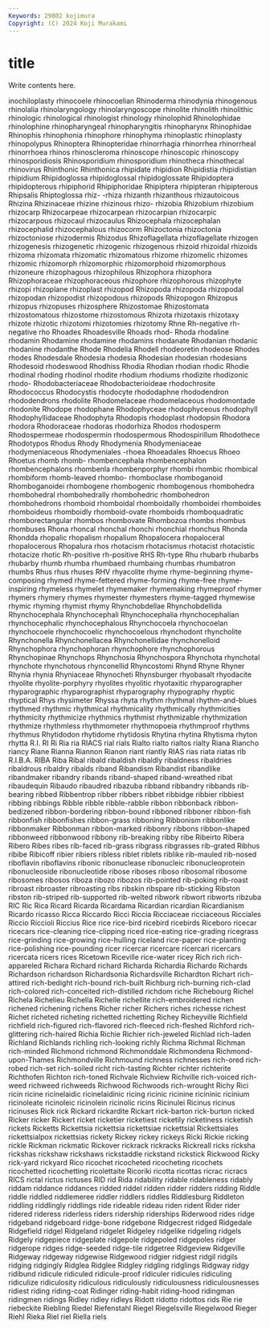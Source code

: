 ```yaml
---
Keywords: 29802 kojimura
Copyright: (C) 2024 Koji Murakami
---
```


# title

Write contents here.



inochiloplasty rhinocoele rhinocoelian
Rhinoderma rhinodynia rhinogenous rhinolalia rhinolaryngology rhinolaryngoscope rhinolite rhinolith rhinolithic rhinologic
rhinological rhinologist rhinology rhinolophid Rhinolophidae rhinolophine rhinopharyngeal rhinopharyngitis rhinopharynx Rhinophidae
Rhinophis rhinophonia rhinophore rhinophyma rhinoplastic rhinoplasty rhinopolypus Rhinoptera Rhinopteridae rhinorrhagia
rhinorrhea rhinorrheal rhinorrhoea rhinos rhinoscleroma rhinoscope rhinoscopic rhinoscopy rhinosporidiosis Rhinosporidium
rhinosporidium rhinotheca rhinothecal rhinovirus Rhinthonic Rhinthonica rhipidate rhipidion Rhipidistia rhipidistian
rhipidium Rhipidoglossa rhipidoglossal rhipidoglossate Rhipidoptera rhipidopterous rhipiphorid Rhipiphoridae Rhipiptera rhipipteran
rhipipterous Rhipsalis Rhiptoglossa rhiz- -rhiza rhizanth rhizanthous rhizautoicous Rhizina Rhizinaceae
rhizine rhizinous rhizo- rhizobia Rhizobium rhizobium rhizocarp Rhizocarpeae rhizocarpean rhizocarpian
rhizocarpic rhizocarpous rhizocaul rhizocaulus Rhizocephala rhizocephalan rhizocephalid rhizocephalous rhizocorm Rhizoctonia
rhizoctonia rhizoctoniose rhizodermis Rhizodus Rhizoflagellata rhizoflagellate rhizogen rhizogenesis rhizogenetic rhizogenic
rhizogenous rhizoid rhizoidal rhizoids rhizoma rhizomata rhizomatic rhizomatous rhizome rhizomelic
rhizomes rhizomic rhizomorph rhizomorphic rhizomorphoid rhizomorphous rhizoneure rhizophagous rhizophilous Rhizophora
rhizophora Rhizophoraceae rhizophoraceous rhizophore rhizophorous rhizophyte rhizopi rhizoplane rhizoplast rhizopod
Rhizopoda rhizopoda rhizopodal rhizopodan rhizopodist rhizopodous rhizopods Rhizopogon Rhizopus rhizopus
rhizopuses rhizosphere Rhizostomae Rhizostomata rhizostomatous rhizostome rhizostomous Rhizota rhizotaxis rhizotaxy
rhizote rhizotic rhizotomi rhizotomies rhizotomy Rhne Rh-negative rh-negative rho Rhoades
Rhoadesville Rhoads rhod- Rhoda rhodaline rhodamin Rhodamine rhodamine rhodamins rhodanate
Rhodanian rhodanic rhodanine rhodanthe Rhode Rhodelia Rhodell rhodeoretin rhodeose Rhodes
rhodes Rhodesdale Rhodesia rhodesia Rhodesian rhodesian rhodesians Rhodesoid rhodeswood Rhodhiss
Rhodia Rhodian rhodian rhodic Rhodie rhodinal rhoding rhodinol rhodite rhodium
rhodiums rhodizite rhodizonic rhodo- Rhodobacteriaceae Rhodobacterioideae rhodochrosite Rhodococcus Rhodocystis rhodocyte
rhododaphne rhododendron rhododendrons rhodolite Rhodomelaceae rhodomelaceous rhodomontade rhodonite Rhodope rhodophane
Rhodophyceae rhodophyceous rhodophyll Rhodophyllidaceae Rhodophyta Rhodopis rhodoplast rhodopsin Rhodora rhodora
Rhodoraceae rhodoras rhodorhiza Rhodos rhodosperm Rhodospermeae rhodospermin rhodospermous Rhodospirillum Rhodothece
Rhodotypos Rhodus Rhody Rhodymenia Rhodymeniaceae rhodymeniaceous Rhodymeniales -rhoea Rhoeadales Rhoecus
Rhoeo Rhoetus rhomb rhomb- rhombencephala rhombencephalon rhombencephalons rhombenla rhombenporphyr rhombi
rhombic rhombical rhombiform rhomb-leaved rhombo- rhomboclase rhomboganoid Rhomboganoidei rhombogene rhombogenic
rhombogenous rhombohedra rhombohedral rhombohedrally rhombohedric rhombohedron rhombohedrons rhomboid rhomboidal rhomboidally
rhomboidei rhomboides rhomboideus rhomboidly rhomboid-ovate rhomboids rhomboquadratic rhomborectangular rhombos rhombovate
Rhombozoa rhombs rhombus rhombuses Rhona rhoncal rhonchal rhonchi rhonchial rhonchus
Rhonda Rhondda rhopalic rhopalism rhopalium Rhopalocera rhopaloceral rhopalocerous Rhopalura rhos
rhotacism rhotacismus rhotacist rhotacistic rhotacize rhotic Rh-positive rh-positive RHS Rh-type
Rhu rhubarb rhubarbs rhubarby rhumb rhumba rhumbaed rhumbaing rhumbas rhumbatron
rhumbs Rhus rhus rhuses RHV rhyacolite rhyme rhyme-beginning rhyme-composing rhymed
rhyme-fettered rhyme-forming rhyme-free rhyme-inspiring rhymeless rhymelet rhymemaker rhymemaking rhymeproof rhymer
rhymers rhymery rhymes rhymester rhymesters rhyme-tagged rhymewise rhymic rhyming rhymist
rhymy Rhynchobdellae Rhynchobdellida Rhynchocephala Rhynchocephali Rhynchocephalia rhynchocephalian rhynchocephalic rhynchocephalous Rhynchocoela
rhynchocoelan rhynchocoele rhynchocoelic rhynchocoelous rhynchodont rhyncholite Rhynchonella Rhynchonellacea Rhynchonellidae rhynchonelloid
Rhynchophora rhynchophoran rhynchophore rhynchophorous Rhynchopinae Rhynchops Rhynchosia Rhynchospora Rhynchota rhynchotal
rhynchote rhynchotous rhynconellid Rhyncostomi Rhynd Rhyne Rhyner Rhynia rhynia Rhyniaceae
Rhynocheti Rhynsburger rhyobasalt rhyodacite rhyolite rhyolite-porphyry rhyolites rhyolitic rhyotaxitic rhyparographer
rhyparographic rhyparographist rhyparography rhypography rhyptic rhyptical Rhys rhysimeter Rhyssa rhyta
rhythm rhythmal rhythm-and-blues rhythmed rhythmic rhythmical rhythmicality rhythmically rhythmicities rhythmicity
rhythmicize rhythmics rhythmist rhythmizable rhythmization rhythmize rhythmless rhythmometer rhythmopoeia rhythmproof
rhythms rhythmus Rhytidodon rhytidome rhytidosis Rhytina rhytina Rhytisma rhyton rhytta
R.I. RI Ri Ria ria RIACS rial rials Rialto rialto
rialtos rialty Riana Riancho riancy Riane Rianna Riannon Rianon riant
riantly RIAS rias riata riatas rib R.I.B.A. RIBA Riba Ribal
ribald ribaldish ribaldly ribaldness ribaldries ribaldrous ribaldry ribalds riband Ribandism
Ribandist ribandlike ribandmaker ribandry ribands riband-shaped riband-wreathed ribat ribaudequin Ribaudo
ribaudred ribazuba ribband ribbandry ribbands rib-bearing ribbed Ribbentrop ribber ribbers
ribbet ribbidge ribbier ribbiest ribbing ribbings Ribble ribble ribble-rabble ribbon
ribbonback ribbon-bedizened ribbon-bordering ribbon-bound ribboned ribboner ribbon-fish ribbonfish ribbonfishes ribbon-grass
ribboning Ribbonism ribbonlike ribbonmaker Ribbonman ribbon-marked ribbonry ribbons ribbon-shaped ribbonweed
ribbonwood ribbony rib-breaking ribby ribe Ribeirto Ribera Ribero Ribes ribes
rib-faced rib-grass ribgrass ribgrasses rib-grated Ribhus ribibe Ribicoff ribier ribiers
ribless riblet riblets riblike rib-mauled rib-nosed riboflavin riboflavins ribonic ribonuclease
ribonucleic ribonucleoprotein ribonucleoside ribonucleotide ribose riboses riboso ribosomal ribosome ribosomes
ribosos riboza ribozo ribozos rib-pointed rib-poking rib-roast ribroast ribroaster ribroasting
ribs ribskin ribspare rib-sticking Ribston ribston rib-striped rib-supported rib-welted ribwork
ribwort ribworts ribzuba RIC Ric Rica Ricard Ricarda Ricardama Ricardian
ricardian Ricardianism Ricardo ricasso Ricca Riccardo Ricci Riccia Ricciaceae ricciaceous
Ricciales Riccio Riccioli Riccius Rice rice rice-bird ricebird ricebirds Riceboro
ricecar ricecars rice-cleaning rice-clipping riced rice-eating rice-grading ricegrass rice-grinding rice-growing
rice-hulling riceland rice-paper rice-planting rice-polishing rice-pounding ricer ricercar ricercare ricercari
ricercars ricercata ricers rices Ricetown Riceville rice-water ricey Rich rich
rich-appareled Richara Richard richard Richarda Richardia Richardo Richards Richardson richardson
Richardsonia Richardsville Richardton Richart rich-attired rich-bedight rich-bound rich-built Richburg rich-burning
rich-clad rich-colored rich-conceited rich-distilled richdom riche Richebourg Richel Richela Richelieu
Richella Richelle richellite rich-embroidered richen richened richening richens Richer richer
Richers riches richesse richest Richet richeted richeting richetted richetting Richey
Richeyville Richfield richfield rich-figured rich-flavored rich-fleeced rich-fleshed Richford rich-glittering rich-haired
Richia Richie Richier rich-jeweled Richlad rich-laden Richland Richlands richling rich-looking
richly Richma Richmal Richman rich-minded Richmond richmond Richmonddale Richmondena Richmond-upon-Thames
Richmondville Richmound richness richnesses rich-ored rich-robed rich-set rich-soiled richt rich-tasting
Richter richter richterite Richthofen Richton rich-toned Richvale Richview Richville rich-voiced
rich-weed richweed richweeds Richwood Richwoods rich-wrought Richy Rici ricin ricine
ricinelaidic ricinelaidinic ricing ricinic ricinine ricininic ricinium ricinoleate ricinoleic ricinolein
ricinolic ricins Ricinulei Ricinus ricinus ricinuses Rick rick Rickard rickardite
Rickart rick-barton rick-burton ricked Ricker ricker Rickert ricket ricketier ricketiest
ricketily ricketiness ricketish rickets Ricketts Rickettsia rickettsia rickettsiae rickettsial Rickettsiales
rickettsialpox rickettsias rickety Rickey rickey rickeys Ricki Rickie ricking rickle
Rickman rickmatic Rickover rickrack rickracks Rickreall ricks ricksha rickshas rickshaw
rickshaws rickstaddle rickstand rickstick Rickwood Ricky rick-yard rickyard Rico ricochet
ricocheted ricocheting ricochets ricochetted ricochetting ricolettaite Ricoriki ricotta ricottas ricrac
ricracs RICS rictal rictus rictuses RID rid Rida ridability ridable
ridableness ridably riddam riddance riddances ridded riddel ridden ridder ridders
ridding Riddle riddle riddled riddlemeree riddler riddlers riddles Riddlesburg Riddleton
riddling riddlingly riddlings ride rideable rideau riden rident Rider rider
ridered rideress riderless riders ridership riderships Riderwood rides ridge ridgeband
ridgeboard ridge-bone ridgebone Ridgecrest ridged Ridgedale Ridgefield ridgel Ridgeland ridgelet
Ridgeley ridgelike ridgeling ridgels Ridgely ridgepiece ridgeplate ridgepole ridgepoled ridgepoles
ridger ridgerope ridges ridge-seeded ridge-tile ridgetree Ridgeview Ridgeville Ridgeway ridgeway
ridgewise Ridgewood ridgier ridgiest ridgil ridgils ridging ridgingly Ridglea Ridglee
Ridgley ridgling ridglings Ridgway ridgy ridibund ridicule ridiculed ridicule-proof ridiculer
ridicules ridiculing ridiculize ridiculosity ridiculous ridiculously ridiculousness ridiculousnesses ridiest riding
riding-coat Ridinger riding-habit riding-hood ridingman ridingmen ridings Ridley ridley ridleys
Ridott ridotto ridottos rids Rie rie riebeckite Riebling Riedel Riefenstahl
Riegel Riegelsville Riegelwood Rieger Riehl Rieka Riel riel Riella riels
